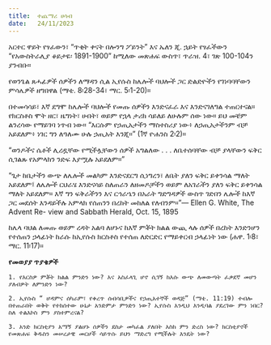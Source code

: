 ```yaml
---
title:  ተጨማሪ ሀሳብ
date:   24/11/2023
---
```


አርተር ዋይት የፃፈውን፣ “ጥቂት ቀናት በሎንግ ፖይንት” እና ኤለን ጂ. ኋይት የፃፈችውን “የአውስትራሊያ ቆይታዬ፡ 1891-1900” ከሚለው መጽሐፍ ውስጥ፣ ጥራዝ. 4፣ ገጽ 100-104ን ያንብቡ።

የወንጌል ጸሓፊዎች ሰዎችን ለማዳን ሲል ኢየሱስ ከሌሎች ባህሎች ጋር ድልድዮችን የገነባባቸውን ምሳሌዎች ዘግበዋል (ማቴ. 8፡28-34፣ ማር. 5፡1-20)።

በተመሳሳይ፣ እኛ ደግሞ ከሌሎች ባህሎች የመጡ ሰዎችን እንድናፈራ እና እንድናገለግል ተጠርተናል። የክርስቶስ ሞት ዘር፣ ዜግነት፣ ሀብት፣ ወይም የኋላ ታሪክ ሳይለይ ለሁሉም ሰው ነው። ይህ መቼም ልንረሳው የማይገባ ነጥብ ነው። “እርሱም የኃጢአታችን ማስተስሪያ ነው፥ ለኃጢአታችንም ብቻ አይደለም፥ ነገር ግን ለዓለሙ ሁሉ ኃጢአት እንጂ።” (1ኛ ዮሐንስ 2፡2)።

“ወንዶችና ሴቶች ሊረዷቸው የሚችሏቸውን ሰዎች አግልለው . . . ለቤተሰባቸው ብቻ ያላቸውን ፍቅር ሲገልጹ የአምላክን ንድፍ እያሟሉ አይደለም።”

“ጌታ ከቤታችን ውጭ ለሌሎች መልካም እንድናደርግ ሲነግረን፣ ለቤት ያለን ፍቅር ይቀንሳል ማለት አይደለም፤ ለሌሎች ርህራሄ እንድናሳይ ስለጠራን ለዘመዶቻችን ወይም ለአገራችን ያለን ፍቅር ይቀንሳል ማለት አይደለም። እኛ ግን ፍቅራችንን እና ርኅራኄን በአራት ግድግዳዎች ውስጥ ገድበን ሌሎች ከእኛ ጋር መደሰት እንዳይችሉ አምላክ የሰጠንን በረከት መከለል የለብንም።”— Ellen G. White, The Advent Re- view and Sabbath Herald, Oct. 15, 1895

ከሌላ ባህል ለመጡ ወይም ረዳት አልባ ለሆኑና ከእኛ ምቾት ክልል ውጪ ላሉ ሰዎች በረከት እንድንሆን የተሰጠን ኃላፊነት ከራሱ ከኢየሱስ ክርስቶስ የተሰጠ ለድርድር የማይቀርብ ኃላፊነት ነው (ሐዋ. 1፡8፣ ማር. 11፡17)።

**የመወያያ ጥያቄዎች**

`1. የእርስዎ ምቾት ክልል ምንድን ነው? እና አስፈላጊ ሆኖ ሲገኝ ከእሱ ውጭ ለመውጣት ፈቃደኛ መሆን ያለብዎት ለምንድን ነው?`

`2. ኢየሱስ “ ሆዳምና ሰካራም፣ የቀረጥ ሰብሳቢዎችና የኃጢአተኞች ወዳጅ” (ማቴ. 11:19) ተብሎ በተጠራበት ወቅት የተከሰተው ሁኔታ አንድምታ ምንድን ነው? ኢየሱስ እንዲህ እንዲባል ያደረገው ምን ነበር? ስለ ተልእኮስ ምን ያስተምረናል?`

`3. አንድ ክርስቲያን አማኝ ያልሆኑ ሰዎችን ደስታ መካፈል ያለበት እስከ ምን ድረስ ነው? ክርስቲያኖች የመጽሐፍ ቅዱስን መሠረታዊ መርሆች ሳይጥሱ ይህን ማድረግ የሚችሉት እንዴት ነው?`